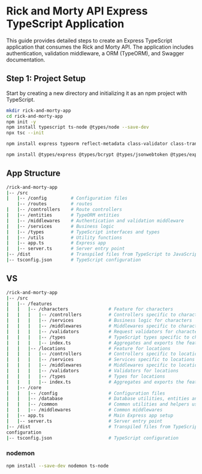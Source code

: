 # Rick and Morty API Express TypeScript Application

This guide provides detailed steps to create an Express TypeScript application that consumes the Rick and Morty API. The application includes authentication, validation middleware, a ORM (TypeORM), and Swagger documentation.

## Step 1: Project Setup

Start by creating a new directory and initializing it as an npm project with TypeScript.

```bash
mkdir rick-and-morty-app
cd rick-and-morty-app
npm init -y
npm install typescript ts-node @types/node --save-dev
npx tsc --init

```
```bash
npm install express typeorm reflect-metadata class-validator class-transformer jsonwebtoken bcrypt express-validator swagger-ui-express axios
```

```bash
npm install @types/express @types/bcrypt @types/jsonwebtoken @types/express-validator --save-dev
```
## App Structure

``` bash
/rick-and-morty-app
|-- /src
|   |-- /config         # Configuration files
    |-- /routes         # routes
|   |-- /controllers    # Route controllers
|   |-- /entities       # TypeORM entities
|   |-- /middlewares    # Authentication and validation middleware
|   |-- /services       # Business logic
|   |-- /types          # TypeScript interfaces and types
|   |-- /utils          # Utility functions
|   |-- app.ts          # Express app
|   |-- server.ts       # Server entry point
|-- /dist               # Transpiled files from TypeScript to JavaScript`
|-- tsconfig.json       # TypeScript configuration

```

## VS 
```bash
/rick-and-morty-app
|-- /src
|   |-- /features
|   |   |-- /characters               # Feature for characters
|   |   |   |-- /controllers          # Controllers specific to characters
|   |   |   |-- /services             # Business logic for characters
|   |   |   |-- /middlewares          # Middlewares specific to characters
|   |   |   |-- /validators           # Request validators for character routes
|   |   |   |-- /types                # TypeScript types specific to characters
|   |   |   |-- index.ts              # Aggregates and exports the feature
|   |   |-- /locations                # Feature for locations
|   |   |   |-- /controllers          # Controllers specific to locations
|   |   |   |-- /services             # Services specific to locations
|   |   |   |-- /middlewares          # Middlewares specific to locations
|   |   |   |-- /validators           # Validators for locations
|   |   |   |-- /types                # Types for locations
|   |   |   |-- index.ts              # Aggregates and exports the feature
|   |-- /core
|   |   |-- /config                   # Configuration files
|   |   |-- /database                 # Database utilities, entities and TypeORM config
|   |   |-- /common                   # Common utilities and helpers used across features
|   |   |-- /middlewares              # Common middlewares
|   |-- app.ts                        # Main Express app setup
|   |-- server.ts                     # Server entry point
|-- /dist                             # Transpiled files from TypeScript to JavaScript
configuration
|-- tsconfig.json                     # TypeScript configuration

```


### nodemon

```bash
npm install --save-dev nodemon ts-node
```